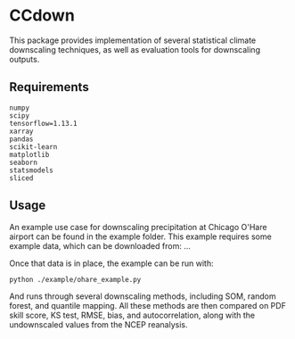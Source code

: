 # CCdown

This package provides implementation of several statistical climate downscaling techniques, as well as evaluation tools for downscaling outputs. 

## Requirements

```
numpy 
scipy
tensorflow=1.13.1    
xarray  
pandas    
scikit-learn   
matplotlib   
seaborn   
statsmodels    
sliced
```

## Usage

An example use case for downscaling precipitation at Chicago O'Hare airport can be found in the example folder.
This example requires some example data, which can be downloaded from: ...

Once that data is in place, the example can be run with: 
```bash
python ./example/ohare_example.py 
```
And runs through several downscaling methods, including SOM, random forest, and quantile mapping. All these methods are then compared on PDF skill score, KS test, RMSE, bias, and autocorrelation, along with the undownscaled values from the NCEP reanalysis.
